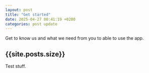 ```yaml
---
layout: post
title: "Get started"
date: 2025-04-27 00:41:19 +0200
categories: post update
---
```


Get to know us and what we need from you to able to use the app.

<div>
    <h2>{{site.posts.size}}</h2>
</div>

    

Test stuff.
